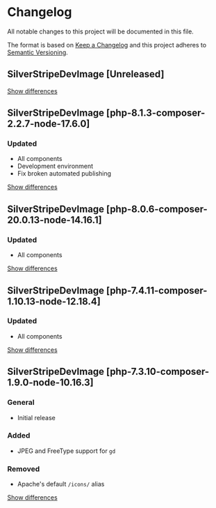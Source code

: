 # Changelog
All notable changes to this project will be documented in this file.

The format is based on [Keep a Changelog](http://keepachangelog.com/en/1.0.0/)
and this project adheres to [Semantic Versioning](http://semver.org/spec/v2.0.0.html).

## SilverStripeDevImage [Unreleased]

[Show differences](https://github.com/manuth/SilverStripeDevImage/compare/php-8.0.6-composer-20.0.13-node-14.16.1...dev)

## SilverStripeDevImage [php-8.1.3-composer-2.2.7-node-17.6.0]
### Updated
  - All components
  - Development environment
  - Fix broken automated publishing

[Show differences](https://github.com/manuth/SilverStripeDevImage/compare/php-8.0.6-composer-20.0.13-node-14.16.1...php-8.1.3-composer-2.2.7-node-17.6.0)

## SilverStripeDevImage [php-8.0.6-composer-20.0.13-node-14.16.1]
### Updated
  - All components

[Show differences](https://github.com/manuth/SilverStripeDevImage/compare/php-7.4.11-composer-1.10.13-node-12.18.4...php-8.0.6-composer-20.0.13-node-14.16.1)

## SilverStripeDevImage [php-7.4.11-composer-1.10.13-node-12.18.4]
### Updated
  - All components

[Show differences](https://github.com/manuth/SilverStripeDevImage/compare/php-7.3.10-composer-1.9.0-node-10.16.3...php-7.4.11-composer-1.10.13-node-12.18.4)

## SilverStripeDevImage [php-7.3.10-composer-1.9.0-node-10.16.3]
### General
  - Initial release

### Added
  - JPEG and FreeType support for `gd`

### Removed
  - Apache's default `/icons/` alias

[Show differences](https://github.com/manuth/SilverStripeDevImage/compare/37a02387befa7cd1f95f9b58090214d773d4e7b7...php-7.3.10-composer-1.9.0-node-10.16.3)
